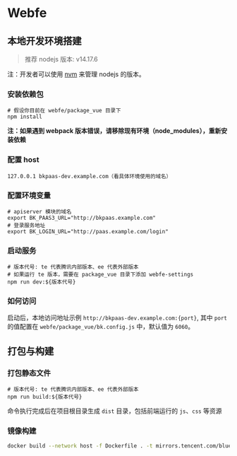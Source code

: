 # Webfe

## 本地开发环境搭建

> 推荐 nodejs 版本: v14.17.6

注：开发者可以使用 [nvm](https://github.com/nvm-sh/nvm) 来管理 nodejs 的版本。

### 安装依赖包

```shell
# 假设你目前在 webfe/package_vue 目录下
npm install
```

**注：如果遇到 webpack 版本错误，请移除现有环境（node_modules），重新安装依赖**

### 配置 host

```shell
127.0.0.1 bkpaas-dev.example.com（看具体环境使用的域名）
```

### 配置环境变量

```shell
# apiserver 模块的域名
export BK_PAAS3_URL="http://bkpaas.example.com"
# 登录服务地址
export BK_LOGIN_URL="http://paas.example.com/login"
```

### 启动服务

```shell
# 版本代号: te 代表腾讯内部版本、ee 代表外部版本
# 如果运行 te 版本，需要在 package_vue 目录下添加 webfe-settings
npm run dev:${版本代号}
```

### 如何访问

启动后，本地访问地址示例 `http://bkpaas-dev.example.com:{port}`, 其中 `port` 的值配置在 `webfe/package_vue/bk.config.js` 中，默认值为 `6060`。

## 打包与构建

### 打包静态文件

```shell
# 版本代号: te 代表腾讯内部版本、ee 代表外部版本
npm run build:${版本代号}
```

命令执行完成后在项目根目录生成 `dist` 目录，包括前端运行的 `js`、`css` 等资源

### 镜像构建

```bash
docker build --network host -f Dockerfile . -t mirrors.tencent.com/blueking/webfe:${tag}
```

